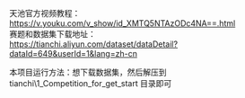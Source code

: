 天池官方视频教程：  
https://v.youku.com/v_show/id_XMTQ5NTAzODc4NA==.html  
赛题和数据集下载地址：  
https://tianchi.aliyun.com/dataset/dataDetail?dataId=649&userId=1&lang=zh-cn  

本项目运行方法：想下载数据集，然后解压到 tianchi\1_Competition_for_get_start 目录即可
